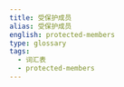 ```yaml
---
title: 受保护成员
alias: 受保护成员
english: protected-members
type: glossary
tags:
  - 词汇表
  - protected-members
---
```

